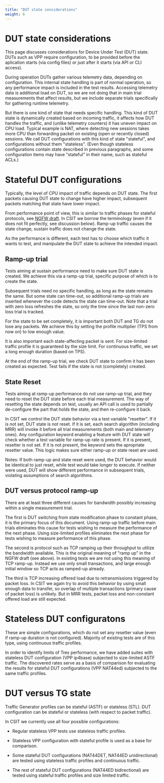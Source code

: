 ```yaml
---
title: "DUT state considerations"
weight: 6
---
```


# DUT state considerations

This page discusses considerations for Device Under Test (DUT) state.
DUTs such as VPP require configuration, to be provided before the aplication
starts (via config files) or just after it starts (via API or CLI access).

During operation DUTs gather various telemetry data, depending on configuration.
This internal state handling is part of normal operation,
so any performance impact is included in the test results.
Accessing telemetry data is additional load on DUT,
so we are not doing that in main trial measurements that affect results,
but we include separate trials specifically for gathering runtime telemetry.

But there is one kind of state that needs specific handling.
This kind of DUT state is dynamically created based on incoming traffic,
it affects how DUT handles the traffic, and (unlike telemetry counters)
it has uneven impact on CPU load.
Typical example is NAT, where detecting new sessions takes more CPU than
forwarding packet on existing (open or recently closed) sessions.
We call DUT configurations with this kind of state "stateful",
and configurations without them "stateless".
(Even though stateless configurations contain state described in previous
paragraphs, and some configuration items may have "stateful" in their name,
such as stateful ACLs.)

# Stateful DUT configurations

Typically, the level of CPU impact of traffic depends on DUT state.
The first packets causing DUT state to change have higher impact,
subsequent packets matching that state have lower impact.

From performance point of view, this is similar to traffic phases
for stateful protocols, see
[NGFW draft](https://tools.ietf.org/html/draft-ietf-bmwg-ngfw-performance-05#section-4.3.4).
In CSIT we borrow the terminology (even if it does not fit perfectly,
see discussion below). Ramp-up traffic causes the state change,
sustain traffic does not change the state.

As the performance is different, each test has to choose which traffic
it wants to test, and manipulate the DUT state to achieve the intended impact.

## Ramp-up trial

Tests aiming at sustain performance need to make sure DUT state is created.
We achieve this via a ramp-up trial, specific purpose of which
is to create the state.

Subsequent trials need no specific handling, as long as the state
remains the same. But some state can time-out, so additional ramp-up
trials are inserted whenever the code detects the state can time-out.
Note that a trial with zero loss refreshes the state,
so only the time since the last non-zero loss trial is tracked.

For the state to be set completely, it is important both DUT and TG
do not lose any packets. We achieve this by setting the profile multiplier
(TPS from now on) to low enough value.

It is also important each state-affecting packet is sent.
For size-limited traffic profile it is guaranteed by the size limit.
For continuous traffic, we set a long enough duration (based on TPS).

At the end of the ramp-up trial, we check DUT state to confirm
it has been created as expected.
Test fails if the state is not (completely) created.

## State Reset

Tests aiming at ramp-up performance do not use ramp-up trial,
and they need to reset the DUT state before each trial measurement.
The way of resetting the state depends on test,
usually an API call is used to partially de-configure
the part that holds the state, and then re-configure it back.

In CSIT we control the DUT state behavior via a test variable "resetter".
If it is not set, DUT state is not reset.
If it is set, each search algorithm (including MRR) will invoke it
before all trial measurements (both main and telemetry ones).
Any configuration keyword enabling a feature with DUT state
will check whether a test variable for ramp-up rate is present.
If it is present, resetter is not set.
If it is not present, the keyword sets the apropriate resetter value.
This logic makes sure either ramp-up or state reset are used.

Notes: If both ramp-up and state reset were used, the DUT behavior
would be identical to just reset, while test would take longer to execute.
If neither were used, DUT will show different performance in subsequent trials,
violating assumptions of search algorithms.

## DUT versus protocol ramp-up

There are at least three different causes for bandwidth possibly increasing
within a single measurement trial.

The first is DUT switching from state modification phase to constant phase,
it is the primary focus of this document.
Using ramp-up traffic before main trials eliminates this cause
for tests wishing to measure the performance of the next phase.
Using size-limited profiles eliminates the next phase
for tests wishing to measure performance of this phase.

The second is protocol such as TCP ramping up their throughput to utilize
the bandwidth available. This is the original meaning of "ramp up"
in the NGFW draft (see above).
In existing tests we are not using this meaning of TCP ramp-up.
Instead we use only small transactions, and large enough initial window
so TCP acts as ramped-up already.

The third is TCP increasing offered load due to retransmissions triggered by
packet loss. In CSIT we again try to avoid this behavior
by using small enough data to transfer, so overlap of multiple transactions
(primary cause of packet loss) is unlikely.
But in MRR tests, packet loss and non-constant offered load are still expected.

# Stateless DUT configuratons

These are simple configurations, which do not set any resetter value
(even if ramp-up duration is not configured).
Majority of existing tests are of this type, using continuous traffic profiles.

In order to identify limits of Trex performance,
we have added suites with stateless DUT configuration (VPP ip4base)
subjected to size-limited ASTF traffic.
The discovered rates serve as a basis of comparison
for evaluating the results for stateful DUT configurations (VPP NAT44ed)
subjected to the same traffic profiles.

# DUT versus TG state

Traffic Generator profiles can be stateful (ASTF) or stateless (STL).
DUT configuration can be stateful or stateless (with respect to packet traffic).

In CSIT we currently use all four possible configurations:

- Regular stateless VPP tests use stateless traffic profiles.

- Stateless VPP configuration with stateful profile is used as a base for
  comparison.

- Some stateful DUT configurations (NAT44DET, NAT44ED unidirectional)
  are tested using stateless traffic profiles and continuous traffic.

- The rest of stateful DUT configurations (NAT44ED bidirectional)
  are tested using stateful traffic profiles and size limited traffic.
